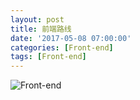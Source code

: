 ```yaml
---
layout: post
title: 前端路线
date: '2017-05-08 07:00:00'
categories: [Front-end]
tags: [Front-end]
---
```


![Front-end]({{site.url}}/assets/images/2017/web.png)